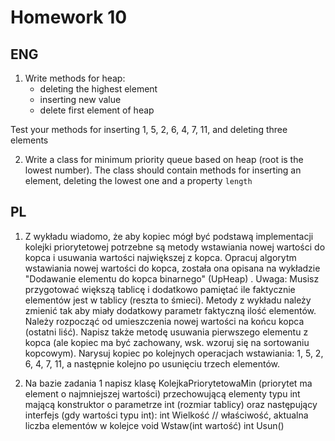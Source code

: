 # Homework 10

## ENG

1. Write methods for heap:
    - deleting the highest element
    - inserting new value
    - delete first element of heap

Test your methods for inserting 1, 5, 2, 6, 4, 7, 11, and deleting three elements

2. Write a class for minimum priority queue based on heap (root is the lowest number). The class should contain methods for inserting an element, deleting the lowest one and a property `length`


## PL

1. Z wykładu wiadomo, że aby kopiec mógł być podstawą implementacji kolejki priorytetowej potrzebne są metody wstawiania nowej wartości do kopca i usuwania wartości największej z kopca. Opracuj algorytm wstawiania nowej wartości do kopca, została ona opisana na wykładzie "Dodawanie elementu do kopca binarnego" (UpHeap) . Uwaga: Musisz przygotować większą tablicę i dodatkowo pamiętać ile faktycznie elementów jest w tablicy (reszta to śmieci). Metody z wykładu należy zmienić tak aby miały dodatkowy parametr faktyczną ilość elementów. Należy rozpocząć od umieszczenia nowej wartości na końcu kopca (ostatni liść). Napisz także metodę usuwania pierwszego elementu z kopca (ale kopiec ma być zachowany, wsk. wzoruj się na sortowaniu kopcowym). Narysuj kopiec po kolejnych operacjach wstawiania: 1, 5, 2, 6, 4, 7, 11, a następnie kolejno po usunięciu trzech elementów.

2. Na bazie zadania 1 napisz klasę KolejkaPriorytetowaMin (priorytet ma element o najmniejszej wartości)  przechowującą elementy typu int mającą konstruktor o parametrze int (rozmiar tablicy) oraz następujący interfejs (gdy wartości typu int):
    int Wielkość // właściwość, aktualna liczba elementów w kolejce
    void Wstaw(int wartość)
    int Usun()


